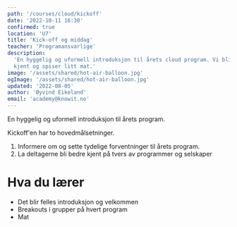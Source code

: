```yaml
---
path: '/courses/cloud/kickoff'
date: '2022-10-11 16:30'
confirmed: true
location: 'U7'
title: 'Kick-off og middag'
teacher: 'Programansvarlige'
description:
  'En hyggelig og uformell introduksjon til årets cloud program. Vi blir bedre
  kjent og spiser litt mat.'
image: '/assets/shared/hot-air-balloon.jpg'
ogImage: '/assets/shared/hot-air-balloon.jpg'
updated: '2022-08-05'
author: 'Øyvind Eikeland'
email: 'academy@knowit.no'
---
```


En hyggelig og uformell introduksjon til årets program. 

Kickoff'en har to hovedmålsetninger.

1. Informere om og sette tydelige forventninger til årets program.
2. La deltagerne bli bedre kjent på tvers av programmer og selskaper

# Hva du lærer

- Det blir felles introduksjon og velkommen
- Breakouts i grupper på hvert program
- Mat
